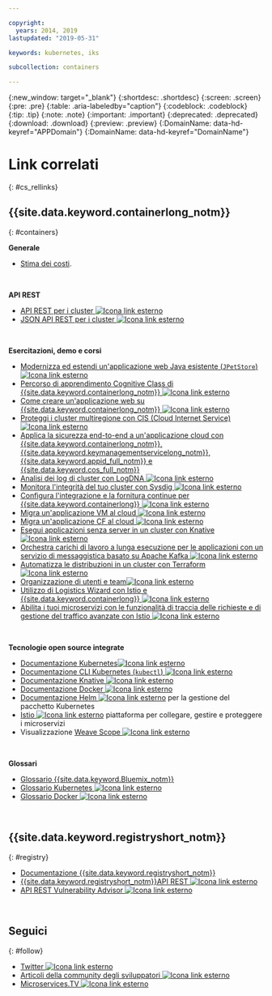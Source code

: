 ```yaml
---

copyright:
  years: 2014, 2019
lastupdated: "2019-05-31"

keywords: kubernetes, iks

subcollection: containers

---
```


{:new_window: target="_blank"}
{:shortdesc: .shortdesc}
{:screen: .screen}
{:pre: .pre}
{:table: .aria-labeledby="caption"}
{:codeblock: .codeblock}
{:tip: .tip}
{:note: .note}
{:important: .important}
{:deprecated: .deprecated}
{:download: .download}
{:preview: .preview}
{:DomainName: data-hd-keyref="APPDomain"}
{:DomainName: data-hd-keyref="DomainName"}



# Link correlati
{: #cs_rellinks}

## {{site.data.keyword.containerlong_notm}}
{: #containers}

**Generale**

- [Stima dei costi](/docs/billing-usage?topic=billing-usage-cost#cost).

<br />


**API REST**

- [API REST per i cluster ![Icona link esterno](../icons/launch-glyph.svg "Icona link esterno")](https://containers.cloud.ibm.com/global/swagger-global-api/)
- [JSON API REST per i cluster ![Icona link esterno](../icons/launch-glyph.svg "Icona link esterno")](https://containers.cloud.ibm.com/global/swagger-global-api/swagger.json)

<br />


**Esercitazioni, demo e corsi**

- [Modernizza ed estendi un'applicazione web Java esistente (`JPetStore`) ![Icona link esterno](../icons/launch-glyph.svg "Icona link esterno")](https://github.com/IBM-Cloud/jpetstore-kubernetes)
- [Percorso di apprendimento Cognitive Class di {{site.data.keyword.containerlong_notm}} ![Icona link esterno](../icons/launch-glyph.svg "Icona link esterno")](https://cognitiveclass.ai/learn/containers-k8s-and-istio-on-ibm-cloud/)
- [Come creare un'applicazione web su {{site.data.keyword.containerlong_notm}} ![Icona link esterno](../icons/launch-glyph.svg "Icona link esterno")](/docs/tutorials?topic=solution-tutorials-scalable-webapp-kubernetes#scalable-webapp-kubernetes)
- [Proteggi i cluster multiregione con CIS (Cloud Internet Service)![Icona link esterno](../icons/launch-glyph.svg "Icona link esterno")](/docs/tutorials?topic=solution-tutorials-multi-region-k8s-cis#multi-region-k8s-cis)
- [Applica la sicurezza end-to-end a un'applicazione cloud con {{site.data.keyword.containerlong_notm}}, {{site.data.keyword.keymanagementservicelong_notm}}, {{site.data.keyword.appid_full_notm}} e {{site.data.keyword.cos_full_notm}}](/docs/tutorials?topic=solution-tutorials-cloud-e2e-security#cloud-e2e-security)
- [Analisi dei log di cluster con LogDNA ![Icona link esterno](../icons/launch-glyph.svg "Icona link esterno")](/docs/services/Log-Analysis-with-LogDNA?topic=LogDNA-kube#kube)
- [Monitora l'integrità del tuo cluster con Sysdig ![Icona link esterno](../icons/launch-glyph.svg "Icona link esterno")](/docs/services/Monitoring-with-Sysdig?topic=Sysdig-kubernetes_cluster#kubernetes_cluster)
- [Configura l'integrazione e la fornitura continue per {{site.data.keyword.containerlong}} ![Icona link esterno](../icons/launch-glyph.svg "Icona link esterno")](/docs/tutorials?topic=solution-tutorials-continuous-deployment-to-kubernetes#continuous-deployment-to-kubernetes)
- [Migra un'applicazione VM al cloud ![Icona link esterno](../icons/launch-glyph.svg "Icona link esterno")](/docs/tutorials?topic=solution-tutorials-vm-to-containers-and-kubernetes#vm-to-containers-and-kubernetes)
- [Migra un'applicazione CF al cloud ![Icona link esterno](../icons/launch-glyph.svg "Icona link esterno")](/docs/containers?topic=containers-cf_tutorial#cf_tutorial)
- [Esegui applicazioni senza server in un cluster con Knative ![Icona link esterno](../icons/launch-glyph.svg "Icona link esterno")](/docs/containers?topic=containers-serverless-apps-knative)
- [Orchestra carichi di lavoro a lunga esecuzione per le applicazioni con un servizio di messaggistica basato su Apache Kafka ![Icona link esterno](../icons/launch-glyph.svg "Icona link esterno")](/docs/tutorials?topic=solution-tutorials-pub-sub-object-storage#pub-sub-object-storage)
- [Automatizza le distribuzioni in un cluster con Terraform ![Icona link esterno](../icons/launch-glyph.svg "Icona link esterno")](/docs/tutorials?topic=solution-tutorials-plan-create-update-deployments#plan-create-update-deployments)
- [Organizzazione di utenti e team![Icona link esterno](../icons/launch-glyph.svg "Icona link esterno")](/docs/tutorials?topic=solution-tutorials-users-teams-applications#users-teams-applications)
- [Utilizzo di Logistics Wizard con Istio e {{site.data.keyword.containerlong}} ![Icona link esterno](../icons/launch-glyph.svg "Icona link esterno")](https://github.com/IBM-Cloud/logistics-wizard-kubernetes)
- [Abilita i tuoi microservizi con le funzionalità di traccia delle richieste e di gestione del traffico avanzate con Istio ![Icona link esterno](../icons/launch-glyph.svg "Icona link esterno")](https://developer.ibm.com/code/patterns/manage-microservices-traffic-using-istio/)

<br />


**Tecnologie open source integrate**

- [Documentazione Kubernetes![Icona link esterno](../icons/launch-glyph.svg "Icona link esterno")](https://kubernetes.io/)
- [Documentazione CLI Kubernetes (`kubectl`) ![Icona link esterno](../icons/launch-glyph.svg "Icona link esterno")](https://kubectl.docs.kubernetes.io/)
- [Documentazione Knative ![Icona link esterno](../icons/launch-glyph.svg "Icona link esterno")](https://github.com/knative/docs)
- [Documentazione Docker ![Icona link esterno](../icons/launch-glyph.svg "Icona link esterno")](https://docs.docker.com/engine/)
- <a href="https://docs.helm.sh/helm/" target="_blank">Documentazione Helm <img src="../icons/launch-glyph.svg" alt="Icona link esterno"></a> per la gestione del pacchetto Kubernetes
- [Istio ![Icona link esterno](../icons/launch-glyph.svg "Icona link esterno")](https://istio.io/) piattaforma per collegare, gestire e proteggere i microservizi
- Visualizzazione [Weave Scope ![Icona link esterno](../icons/launch-glyph.svg "Icona link esterno")](https://www.weave.works/oss/scope/)

<br />


**Glossari**

- [Glossario {{site.data.keyword.Bluemix_notm}}](/docs/overview/glossary?topic=overview-glossary#glossary)
- [Glossario Kubernetes ![Icona link esterno](../icons/launch-glyph.svg "Icona link esterno")](https://kubernetes.io/docs/reference/glossary/?fundamental=true)
- [Glossario Docker ![Icona link esterno](../icons/launch-glyph.svg "Icona link esterno")](https://docs.docker.com/glossary/)

<br />


## {{site.data.keyword.registryshort_notm}}
{: #registry}

- [Documentazione {{site.data.keyword.registryshort_notm}}](/docs/services/Registry?topic=registry-getting-started)
- [{{site.data.keyword.registryshort_notm}}API REST ![Icona link esterno](../icons/launch-glyph.svg "Icona link esterno")](https://{DomainName}/apidocs/container-registry)
- [API REST Vulnerability Advisor ![Icona link esterno](../icons/launch-glyph.svg "Icona link esterno")](https://{DomainName}/apidocs/container-registry/va)

<br />


## Seguici
{: #follow}

- [Twitter ![Icona link esterno](../icons/launch-glyph.svg "Icona link esterno")](https://twitter.com/hashtag/IKS)
- [Articoli della community degli sviluppatori ![Icona link esterno](../icons/launch-glyph.svg "Icona link esterno")](https://www.ibm.com/blogs/bluemix/tag/containers/)
- [Microservices.TV ![Icona link esterno](../icons/launch-glyph.svg "Icona link esterno")](https://developer.ibm.com/tv/microservices/)

<br />

